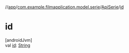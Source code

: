 //[app](../../../index.md)/[com.example.filmapplication.model.serie](../index.md)/[ApiSerie](index.md)/[id](id.md)

# id

[androidJvm]\
val [id](id.md): [String](https://kotlinlang.org/api/latest/jvm/stdlib/kotlin/-string/index.html)
